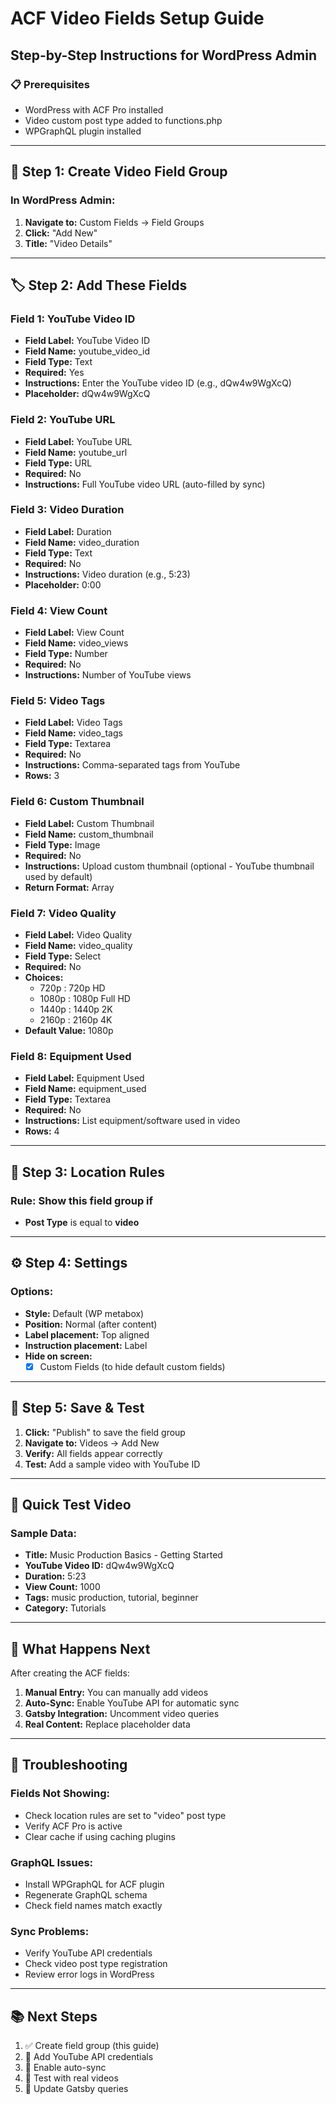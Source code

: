 # ACF Video Fields Setup Guide
## Step-by-Step Instructions for WordPress Admin

### 📋 **Prerequisites**
- WordPress with ACF Pro installed
- Video custom post type added to functions.php
- WPGraphQL plugin installed

---

## 🎯 **Step 1: Create Video Field Group**

### In WordPress Admin:
1. **Navigate to:** Custom Fields → Field Groups
2. **Click:** "Add New"
3. **Title:** "Video Details"

---

## 🏷️ **Step 2: Add These Fields**

### **Field 1: YouTube Video ID**
- **Field Label:** YouTube Video ID
- **Field Name:** youtube_video_id
- **Field Type:** Text
- **Required:** Yes
- **Instructions:** Enter the YouTube video ID (e.g., dQw4w9WgXcQ)
- **Placeholder:** dQw4w9WgXcQ

### **Field 2: YouTube URL**
- **Field Label:** YouTube URL
- **Field Name:** youtube_url
- **Field Type:** URL
- **Required:** No
- **Instructions:** Full YouTube video URL (auto-filled by sync)

### **Field 3: Video Duration**
- **Field Label:** Duration
- **Field Name:** video_duration
- **Field Type:** Text
- **Required:** No
- **Instructions:** Video duration (e.g., 5:23)
- **Placeholder:** 0:00

### **Field 4: View Count**
- **Field Label:** View Count
- **Field Name:** video_views
- **Field Type:** Number
- **Required:** No
- **Instructions:** Number of YouTube views

### **Field 5: Video Tags**
- **Field Label:** Video Tags
- **Field Name:** video_tags
- **Field Type:** Textarea
- **Required:** No
- **Instructions:** Comma-separated tags from YouTube
- **Rows:** 3

### **Field 6: Custom Thumbnail**
- **Field Label:** Custom Thumbnail
- **Field Name:** custom_thumbnail
- **Field Type:** Image
- **Required:** No
- **Instructions:** Upload custom thumbnail (optional - YouTube thumbnail used by default)
- **Return Format:** Array

### **Field 7: Video Quality**
- **Field Label:** Video Quality
- **Field Name:** video_quality
- **Field Type:** Select
- **Required:** No
- **Choices:**
  - 720p : 720p HD
  - 1080p : 1080p Full HD
  - 1440p : 1440p 2K
  - 2160p : 2160p 4K
- **Default Value:** 1080p

### **Field 8: Equipment Used**
- **Field Label:** Equipment Used
- **Field Name:** equipment_used
- **Field Type:** Textarea
- **Required:** No
- **Instructions:** List equipment/software used in video
- **Rows:** 4

---

## 📍 **Step 3: Location Rules**

### **Rule:** Show this field group if
- **Post Type** is equal to **video**

---

## ⚙️ **Step 4: Settings**

### **Options:**
- **Style:** Default (WP metabox)
- **Position:** Normal (after content)
- **Label placement:** Top aligned
- **Instruction placement:** Label
- **Hide on screen:** 
  - [x] Custom Fields (to hide default custom fields)

---

## 💾 **Step 5: Save & Test**

1. **Click:** "Publish" to save the field group
2. **Navigate to:** Videos → Add New
3. **Verify:** All fields appear correctly
4. **Test:** Add a sample video with YouTube ID

---

## 🧪 **Quick Test Video**

### **Sample Data:**
- **Title:** Music Production Basics - Getting Started
- **YouTube Video ID:** dQw4w9WgXcQ
- **Duration:** 5:23
- **View Count:** 1000
- **Tags:** music production, tutorial, beginner
- **Category:** Tutorials

---

## 🔄 **What Happens Next**

After creating the ACF fields:

1. **Manual Entry:** You can manually add videos
2. **Auto-Sync:** Enable YouTube API for automatic sync
3. **Gatsby Integration:** Uncomment video queries
4. **Real Content:** Replace placeholder data

---

## 🚨 **Troubleshooting**

### **Fields Not Showing:**
- Check location rules are set to "video" post type
- Verify ACF Pro is active
- Clear cache if using caching plugins

### **GraphQL Issues:**
- Install WPGraphQL for ACF plugin
- Regenerate GraphQL schema
- Check field names match exactly

### **Sync Problems:**
- Verify YouTube API credentials
- Check video post type registration
- Review error logs in WordPress

---

## 📚 **Next Steps**

1. ✅ Create field group (this guide)
2. 🔄 Add YouTube API credentials
3. 🔄 Enable auto-sync
4. 🔄 Test with real videos
5. 🔄 Update Gatsby queries
